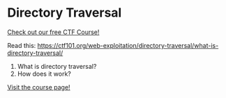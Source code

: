 # Directory Traversal

[Check out our free CTF Course!](https://academy.hoppersroppers.org/mod/page/view.php?id=632) 

Read this: <https://ctf101.org/web-exploitation/directory-traversal/what-is-directory-traversal/>

1. What is directory traversal?
2. How does it work?


[Visit the course page!](https://academy.hoppersroppers.org/mod/assign/view.php?id=632) 
